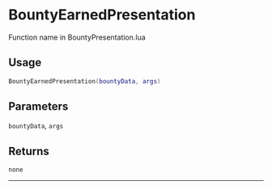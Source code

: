 # BountyEarnedPresentation
Function name in BountyPresentation.lua
## Usage
```lua
BountyEarnedPresentation(bountyData, args)
```
## Parameters
`bountyData`, `args`
## Returns
`none`

---